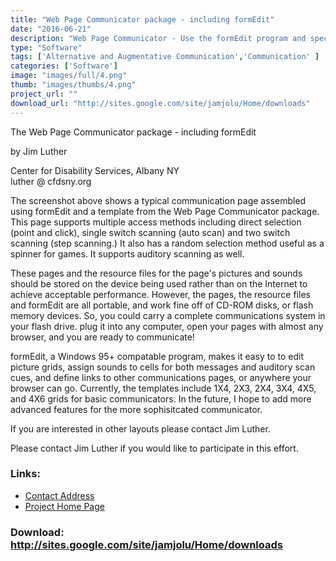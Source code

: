 ```yaml
---
title: "Web Page Communicator package - including formEdit"
date: "2016-06-21"
description: "Web Page Communicator - Use the formEdit program and special web page templates to create dynamic communications screens that run in many of the most popular web browsers. Now improved with better compatibility with most browsers that support HTML5 technology.   Use the Web Page Communicator package to turn any device that can run Internet Explorer, Firefox, Opera, or Safari (direct select only) browsers into a communications device for free!"
type: "Software"
tags: ['Alternative and Augmentative Communication','Communication' ]
categories: ['Software']
image: "images/full/4.png"
thumb: "images/thumbs/4.png"
project_url: ""
download_url: "http://sites.google.com/site/jamjolu/Home/downloads"
---
```

The Web Page Communicator package - including formEdit

by Jim Luther

Center for Disability Services, Albany NY  
luther @ cfdsny.org

The screenshot above shows a typical communication page assembled using formEdit and a template from the Web Page Communicator package. This page supports multiple access methods including direct selection (point and click), single switch scanning (auto scan) and two switch scanning (step scanning.) It also has a random selection method useful as a spinner for games. It supports auditory scanning as well.

These pages and the resource files for the page's pictures and sounds should be stored on the device being used rather than on the Internet to achieve acceptable performance. However, the pages, the resource files and formEdit are all portable, and work fine off of CD-ROM disks, or flash memory devices. So, you could carry a complete communications system in your flash drive. plug it into any computer, open your pages with almost any browser, and you are ready to communicate!

formEdit, a Windows 95+ compatable program, makes it easy to to edit picture grids, assign sounds to cells for both messages and auditory scan cues, and define links to other communications pages, or anywhere your browser can go. Currently, the templates include 1X4, 2X3, 2X4, 3X4, 4X5, and 4X6 grids for basic communicators. In the future, I hope to add more advanced features for the more sophisitcated communicator.

If you are interested in other layouts please contact Jim Luther.

 Please contact Jim Luther if you would like to participate in this effort.

### Links:
- <a href="mailto:luther@cfdsny.org">Contact Address</a>
- <a href="http://sites.google.com/site/jamjolu/Home/web-page-communicator">Project Home Page</a>

### Download: http://sites.google.com/site/jamjolu/Home/downloads 